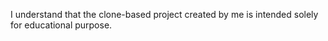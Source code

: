 I understand that the clone-based project created by me is intended solely for educational purpose.
